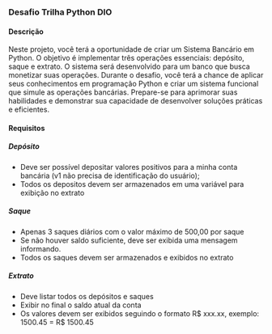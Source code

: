 ### Desafio Trilha Python DIO

#### Descrição
Neste projeto, você terá a oportunidade de criar um Sistema Bancário em Python. O objetivo é implementar três operações essenciais: depósito, saque e extrato. O sistema será desenvolvido para um banco que busca monetizar suas operações. Durante o desafio, você terá a chance de aplicar seus conhecimentos em programação Python e criar um sistema funcional que simule as operações bancárias. Prepare-se para aprimorar suas habilidades e demonstrar sua capacidade de desenvolver soluções práticas e eficientes.

#### Requisitos

##### Depósito
* Deve ser possível depositar valores positivos para a minha conta bancária (v1 não precisa de identificação do usuário);
* Todos os depositos devem ser armazenados em uma variável para exibição no extrato

##### Saque
* Apenas 3 saques diários com o valor máximo de 500,00 por saque
* Se não houver saldo suficiente, deve ser exibida uma mensagem informando. 
* Todos os saques devem ser armazenados e exibidos no extrato

##### Extrato
* Deve listar todos os depósitos e saques
* Exibir no final o saldo atual da conta
* Os valores devem ser exibidos seguindo o formato R$ xxx.xx, exemplo: 1500.45 = R$ 1500.45